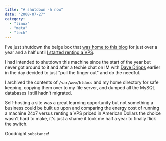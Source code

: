 ```yaml
---
title: "# shutdown -h now"
date: "2008-07-27"
category:
  - "linux"
  - "meta"
  - "tech"
---
```


I've just shutdown the beige box that [was home to this blog](/2006/05/24/and-so-the-legend-grows/) for just over a year and a half until [I started renting a VPS](/2008/01/04/site-migration/).

I had intended to shutdown this machine since the start of the year but never got around to it and after a techie chat on IM with [Dave Dripps](http://www.redfurredbear.com/) earlier in the day decided to just "pull the finger out" and do the needful.

I archived the contents of `/var/www/htdocs` and my home directory for safe keeping, copying them over to my file server, and dumped all the MySQL databases I still hadn't migrated.

Self-hosting a site was a great learning opportunity but not something a business could be built up upon and comparing the energy cost of running a machine 24x7 versus renting a VPS priced in American Dollars the choice wasn't hard to make, it's just a shame it took me half a year to finally flick the switch.

Goodnight `substance`!
